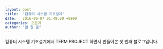 ```yaml
---
layout: post
title:  "컴퓨터 시스템 기초설계"
date:   2016-06-07 01:48:00 +0900
categories: 모든게
author: "임 형 준"
---
```



 컴퓨터 시스템 기초설계에서 TERM PROJECT 하면서 만들어본 첫 번째 블로그입니다.
